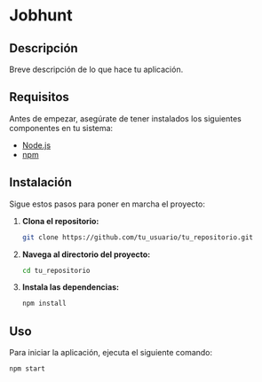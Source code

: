# Jobhunt

## Descripción

Breve descripción de lo que hace tu aplicación.

## Requisitos

Antes de empezar, asegúrate de tener instalados los siguientes componentes en tu sistema:

- [Node.js](https://nodejs.org/)
- [npm](https://www.npmjs.com/)

## Instalación

Sigue estos pasos para poner en marcha el proyecto:

1. **Clona el repositorio:**

   ```bash
   git clone https://github.com/tu_usuario/tu_repositorio.git

2. **Navega al directorio del proyecto:**

   ```bash
   cd tu_repositorio

3. **Instala las dependencias:**

   ```bash
   npm install
   
## Uso

Para iniciar la aplicación, ejecuta el siguiente comando:

   ```bash
   npm start
